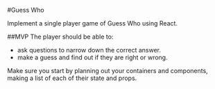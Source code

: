 #Guess Who

Implement a single player game of Guess Who using React.

##MVP
The player should be able to:
- ask questions to narrow down the correct answer. 
- make a guess and find out if they are right or wrong.

Make sure you start by planning out your containers and components, making a list of each of their state and props.
